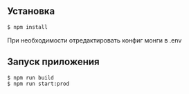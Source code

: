 ## Установка

```bash
$ npm install
```

При необходимости отредактировать конфиг монги в .env

## Запуск приложения

```bash
$ npm run build
$ npm run start:prod
```
